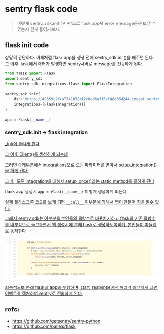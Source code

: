 # sentry flask code

> 어떻게 sentry_sdk.init 하나만으로 flask app의 error message들을 보낼 수 있는지 깊게 들어가보자.

## flask init code

상당히 간단하다. 아래처럼 flask app을 생성 전에 sentry_sdk.init()을 해주면 된다. 그 이후 flask에서 에러가 발생하면 sentry서버로 message를 전송하게 된다.

```python
from flask import Flask
import sentry_sdk
from sentry_sdk.integrations.flask import FlaskIntegration

sentry_sdk.init(
    dsn="https://49359c2fca7741058e12c0ad6af35ef4@o354244.ingest.sentry.io/5174014",
    integrations=[FlaskIntegration()]
)

app = Flask(__name__)
```



### sentry_sdk.init -> flask integration

[_init이 불리게 된다](https://github.com/getsentry/sentry-python/blob/cd646579d04e2fad6a8994304314ac52fec2f83c/sentry_sdk/hub.py#L100)

[그 이후 Client()를 생성하게 되는데](https://github.com/getsentry/sentry-python/blob/cd646579d04e2fad6a8994304314ac52fec2f83c/sentry_sdk/client.py#L74)

[그러면 아래부분에서 integrations으로 오는 파라미터를 받아서 setup_integration()을 하게 된다.](https://github.com/getsentry/sentry-python/blob/cd646579d04e2fad6a8994304314ac52fec2f83c/sentry_sdk/client.py#L121)

[그 후, 모든 integration에 대해서 setup_once()라는 static method를 콜하게 된다](https://github.com/getsentry/sentry-python/blob/cd646579d04e2fad6a8994304314ac52fec2f83c/sentry_sdk/integrations/__init__.py#L120)



flask app 생성시 `app = Flask(__name__)` 이렇게 생성하게 되는데. 

[실제 플라스크쪽 코드를 보게 되면 `__call__` 이부분에 의해서 앱이 만들어 짐을 알수 있다.](https://github.com/pallets/flask/blob/2062d984abd3364557a6dcbd3300cfe3e4ecf156/src/flask/app.py#L2364)

[그래서 sentry sdk는 이부분을 본인들의 콜함수로 바꿔치기하고 flask의 기존 콜함수를 내부적으로 들고가면서 앱 생성시에 본래 flask로 생성하도록하며, 본인들이 미들웨로 동작한다](https://github.com/getsentry/sentry-python/blob/cd646579d04e2fad6a8994304314ac52fec2f83c/sentry_sdk/integrations/flask.py#L82-L93)

![](img/sentry-2.png)

[최종적으로 본래 flask의 app을 수행하며, start_response에서 에러가 발생하게 되면 이벤트를 캡쳐하여 sentry로 전송하게 된다.](https://github.com/getsentry/sentry-python/blob/cd646579d04e2fad6a8994304314ac52fec2f83c/sentry_sdk/integrations/wsgi.py#L120-L129)


## refs:
* https://github.com/getsentry/sentry-python
* https://github.com/pallets/flask
